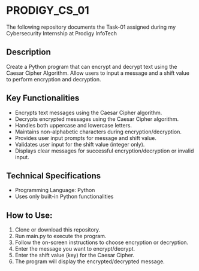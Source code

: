# PRODIGY_CS_01
The following repository documents the Task-01 assigned during my Cybersecurity Internship at Prodigy InfoTech

## Description
Create a Python program that can encrypt and decrypt text using the Caesar Cipher Algorithm. Allow users to input a message and a shift value to perform encryption and decryption.

## Key Functionalities
- Encrypts text messages using the Caesar Cipher algorithm.
- Decrypts encrypted messages using the Caesar Cipher algorithm.
- Handles both uppercase and lowercase letters.
- Maintains non-alphabetic characters during encryption/decryption.
- Provides user input prompts for message and shift value.
- Validates user input for the shift value (integer only).
- Displays clear messages for successful encryption/decryption or invalid input.

## Technical Specifications
- Programming Language: Python
- Uses only built-in Python functionalities

## How to Use:
1. Clone or download this repository.
2. Run main.py to execute the program.
3. Follow the on-screen instructions to choose encryption or decryption.
4. Enter the message you want to encrypt/decrypt.
5. Enter the shift value (key) for the Caesar Cipher.
6. The program will display the encrypted/decrypted message.
